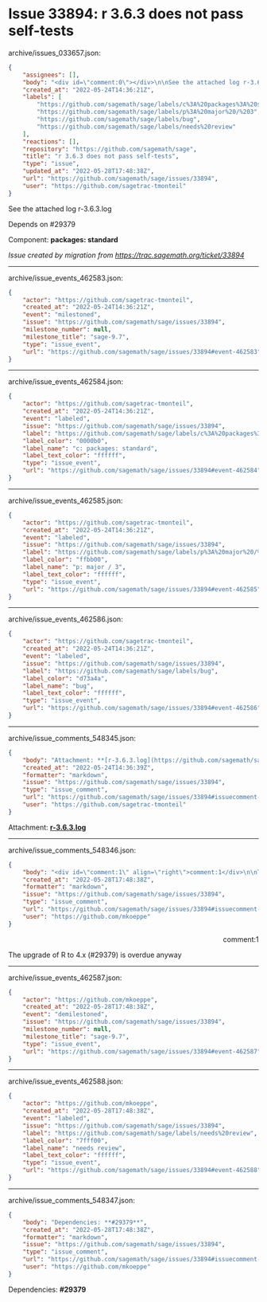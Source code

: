 # Issue 33894: r 3.6.3 does not pass self-tests

archive/issues_033657.json:
```json
{
    "assignees": [],
    "body": "<div id=\"comment:0\"></div>\n\nSee the attached log r-3.6.3.log\n\nDepends on #29379\n\nComponent: **packages: standard**\n\n_Issue created by migration from https://trac.sagemath.org/ticket/33894_\n\n",
    "created_at": "2022-05-24T14:36:21Z",
    "labels": [
        "https://github.com/sagemath/sage/labels/c%3A%20packages%3A%20standard",
        "https://github.com/sagemath/sage/labels/p%3A%20major%20/%203",
        "https://github.com/sagemath/sage/labels/bug",
        "https://github.com/sagemath/sage/labels/needs%20review"
    ],
    "reactions": [],
    "repository": "https://github.com/sagemath/sage",
    "title": "r 3.6.3 does not pass self-tests",
    "type": "issue",
    "updated_at": "2022-05-28T17:48:38Z",
    "url": "https://github.com/sagemath/sage/issues/33894",
    "user": "https://github.com/sagetrac-tmonteil"
}
```
<div id="comment:0"></div>

See the attached log r-3.6.3.log

Depends on #29379

Component: **packages: standard**

_Issue created by migration from https://trac.sagemath.org/ticket/33894_





---

archive/issue_events_462583.json:
```json
{
    "actor": "https://github.com/sagetrac-tmonteil",
    "created_at": "2022-05-24T14:36:21Z",
    "event": "milestoned",
    "issue": "https://github.com/sagemath/sage/issues/33894",
    "milestone_number": null,
    "milestone_title": "sage-9.7",
    "type": "issue_event",
    "url": "https://github.com/sagemath/sage/issues/33894#event-462583"
}
```



---

archive/issue_events_462584.json:
```json
{
    "actor": "https://github.com/sagetrac-tmonteil",
    "created_at": "2022-05-24T14:36:21Z",
    "event": "labeled",
    "issue": "https://github.com/sagemath/sage/issues/33894",
    "label": "https://github.com/sagemath/sage/labels/c%3A%20packages%3A%20standard",
    "label_color": "0000b0",
    "label_name": "c: packages: standard",
    "label_text_color": "ffffff",
    "type": "issue_event",
    "url": "https://github.com/sagemath/sage/issues/33894#event-462584"
}
```



---

archive/issue_events_462585.json:
```json
{
    "actor": "https://github.com/sagetrac-tmonteil",
    "created_at": "2022-05-24T14:36:21Z",
    "event": "labeled",
    "issue": "https://github.com/sagemath/sage/issues/33894",
    "label": "https://github.com/sagemath/sage/labels/p%3A%20major%20/%203",
    "label_color": "ffbb00",
    "label_name": "p: major / 3",
    "label_text_color": "ffffff",
    "type": "issue_event",
    "url": "https://github.com/sagemath/sage/issues/33894#event-462585"
}
```



---

archive/issue_events_462586.json:
```json
{
    "actor": "https://github.com/sagetrac-tmonteil",
    "created_at": "2022-05-24T14:36:21Z",
    "event": "labeled",
    "issue": "https://github.com/sagemath/sage/issues/33894",
    "label": "https://github.com/sagemath/sage/labels/bug",
    "label_color": "d73a4a",
    "label_name": "bug",
    "label_text_color": "ffffff",
    "type": "issue_event",
    "url": "https://github.com/sagemath/sage/issues/33894#event-462586"
}
```



---

archive/issue_comments_548345.json:
```json
{
    "body": "Attachment: **[r-3.6.3.log](https://github.com/sagemath/sage/files/ticket33894/r-3.6.3.log)**",
    "created_at": "2022-05-24T14:36:39Z",
    "formatter": "markdown",
    "issue": "https://github.com/sagemath/sage/issues/33894",
    "type": "issue_comment",
    "url": "https://github.com/sagemath/sage/issues/33894#issuecomment-548345",
    "user": "https://github.com/sagetrac-tmonteil"
}
```

Attachment: **[r-3.6.3.log](https://github.com/sagemath/sage/files/ticket33894/r-3.6.3.log)**



---

archive/issue_comments_548346.json:
```json
{
    "body": "<div id=\"comment:1\" align=\"right\">comment:1</div>\n\nThe upgrade of R to 4.x (#29379) is overdue anyway",
    "created_at": "2022-05-28T17:48:38Z",
    "formatter": "markdown",
    "issue": "https://github.com/sagemath/sage/issues/33894",
    "type": "issue_comment",
    "url": "https://github.com/sagemath/sage/issues/33894#issuecomment-548346",
    "user": "https://github.com/mkoeppe"
}
```

<div id="comment:1" align="right">comment:1</div>

The upgrade of R to 4.x (#29379) is overdue anyway



---

archive/issue_events_462587.json:
```json
{
    "actor": "https://github.com/mkoeppe",
    "created_at": "2022-05-28T17:48:38Z",
    "event": "demilestoned",
    "issue": "https://github.com/sagemath/sage/issues/33894",
    "milestone_number": null,
    "milestone_title": "sage-9.7",
    "type": "issue_event",
    "url": "https://github.com/sagemath/sage/issues/33894#event-462587"
}
```



---

archive/issue_events_462588.json:
```json
{
    "actor": "https://github.com/mkoeppe",
    "created_at": "2022-05-28T17:48:38Z",
    "event": "labeled",
    "issue": "https://github.com/sagemath/sage/issues/33894",
    "label": "https://github.com/sagemath/sage/labels/needs%20review",
    "label_color": "7fff00",
    "label_name": "needs review",
    "label_text_color": "ffffff",
    "type": "issue_event",
    "url": "https://github.com/sagemath/sage/issues/33894#event-462588"
}
```



---

archive/issue_comments_548347.json:
```json
{
    "body": "Dependencies: **#29379**",
    "created_at": "2022-05-28T17:48:38Z",
    "formatter": "markdown",
    "issue": "https://github.com/sagemath/sage/issues/33894",
    "type": "issue_comment",
    "url": "https://github.com/sagemath/sage/issues/33894#issuecomment-548347",
    "user": "https://github.com/mkoeppe"
}
```

Dependencies: **#29379**
